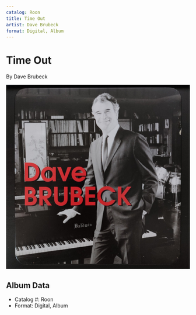 ```yaml
---
catalog: Roon
title: Time Out
artist: Dave Brubeck
format: Digital, Album
---
```


# Time Out

By Dave Brubeck

![](../../assets/albumcovers/Dave_Brubeck-Time_Out.png)

## Album Data

- Catalog #: Roon
- Format: Digital, Album

